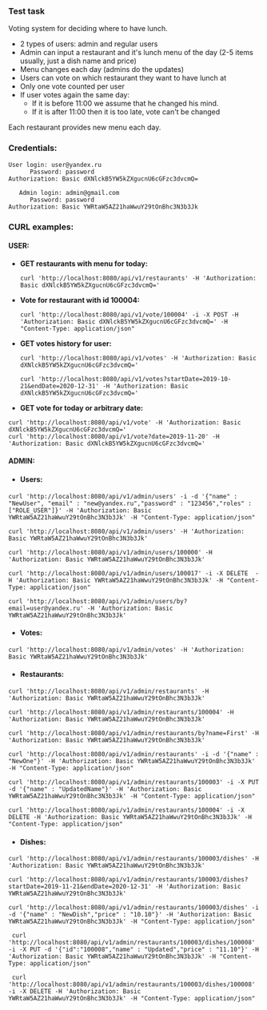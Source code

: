 ### Test task

Voting system for deciding where to have lunch.

- 2 types of users: admin and regular users
- Admin can input a restaurant and it's lunch menu of the day (2-5 items usually, just a dish name and price)
- Menu changes each day (admins do the updates)
- Users can vote on which restaurant they want to have lunch at
- Only one vote counted per user
- If user votes again the same day:
  - If it is before 11:00 we assume that he changed his mind.
  - If it is after 11:00 then it is too late, vote can't be changed

Each restaurant provides new menu each day.



### Credentials:

```
User login: user@yandex.ru
      Password: password
Authorization: Basic dXNlckB5YW5kZXgucnU6cGFzc3dvcmQ=

   Admin login: admin@gmail.com
      Password: password
Authorization: Basic YWRtaW5AZ21haWwuY29tOnBhc3N3b3Jk
```

###  **CURL examples**:

#### 	USER:

- **GET restaurants with menu for today:** 

  ```
  curl 'http://localhost:8080/api/v1/restaurants' -H 'Authorization: Basic dXNlckB5YW5kZXgucnU6cGFzc3dvcmQ='
  ```

- **Vote for restaurant with id 100004:** 

   ```
   curl 'http://localhost:8080/api/v1/vote/100004' -i -X POST -H 'Authorization: Basic dXNlckB5YW5kZXgucnU6cGFzc3dvcmQ=' -H "Content-Type: application/json"
   ```

- **GET votes history for user:** 

  ```
  curl 'http://localhost:8080/api/v1/votes' -H 'Authorization: Basic dXNlckB5YW5kZXgucnU6cGFzc3dvcmQ='
  
  curl 'http://localhost:8080/api/v1/votes?startDate=2019-10-21&endDate=2020-12-31' -H 'Authorization: Basic dXNlckB5YW5kZXgucnU6cGFzc3dvcmQ='
  ```

  

- **GET vote for today or arbitrary date:**

 ```
curl 'http://localhost:8080/api/v1/vote' -H 'Authorization: Basic dXNlckB5YW5kZXgucnU6cGFzc3dvcmQ='
curl 'http://localhost:8080/api/v1/vote?date=2019-11-20' -H 'Authorization: Basic dXNlckB5YW5kZXgucnU6cGFzc3dvcmQ='
```
  
  

#### ADMIN:

- #### Users:

```
curl 'http://localhost:8080/api/v1/admin/users' -i -d '{"name" : "NewUser", "email" : "new@yandex.ru","password" : "123456","roles" : ["ROLE_USER"]}' -H 'Authorization: Basic YWRtaW5AZ21haWwuY29tOnBhc3N3b3Jk' -H "Content-Type: application/json"

curl 'http://localhost:8080/api/v1/admin/users' -H 'Authorization: Basic YWRtaW5AZ21haWwuY29tOnBhc3N3b3Jk'

curl 'http://localhost:8080/api/v1/admin/users/100000' -H 'Authorization: Basic YWRtaW5AZ21haWwuY29tOnBhc3N3b3Jk'

curl 'http://localhost:8080/api/v1/admin/users/100017' -i -X DELETE  -H 'Authorization: Basic YWRtaW5AZ21haWwuY29tOnBhc3N3b3Jk' -H "Content-Type: application/json"

curl 'http://localhost:8080/api/v1/admin/users/by?email=user@yandex.ru' -H 'Authorization: Basic YWRtaW5AZ21haWwuY29tOnBhc3N3b3Jk'
```

- #### Votes:

```
curl 'http://localhost:8080/api/v1/admin/votes' -H 'Authorization: Basic YWRtaW5AZ21haWwuY29tOnBhc3N3b3Jk'
```

- #### Restaurants:

```
curl 'http://localhost:8080/api/v1/admin/restaurants' -H 'Authorization: Basic YWRtaW5AZ21haWwuY29tOnBhc3N3b3Jk'

curl 'http://localhost:8080/api/v1/admin/restaurants/100004' -H 'Authorization: Basic YWRtaW5AZ21haWwuY29tOnBhc3N3b3Jk'

curl 'http://localhost:8080/api/v1/admin/restaurants/by?name=First' -H 'Authorization: Basic YWRtaW5AZ21haWwuY29tOnBhc3N3b3Jk'

curl 'http://localhost:8080/api/v1/admin/restaurants' -i -d '{"name" : "NewOne"}' -H 'Authorization: Basic YWRtaW5AZ21haWwuY29tOnBhc3N3b3Jk' -H "Content-Type: application/json"

curl 'http://localhost:8080/api/v1/admin/restaurants/100003' -i -X PUT -d '{"name" : "UpdatedName"}' -H 'Authorization: Basic YWRtaW5AZ21haWwuY29tOnBhc3N3b3Jk' -H "Content-Type: application/json"

curl 'http://localhost:8080/api/v1/admin/restaurants/100004' -i -X DELETE -H 'Authorization: Basic YWRtaW5AZ21haWwuY29tOnBhc3N3b3Jk' -H "Content-Type: application/json"
```

- #### Dishes:

```
curl 'http://localhost:8080/api/v1/admin/restaurants/100003/dishes' -H 'Authorization: Basic YWRtaW5AZ21haWwuY29tOnBhc3N3b3Jk'

curl 'http://localhost:8080/api/v1/admin/restaurants/100003/dishes?startDate=2019-11-21&endDate=2020-12-31' -H 'Authorization: Basic YWRtaW5AZ21haWwuY29tOnBhc3N3b3Jk'

curl 'http://localhost:8080/api/v1/admin/restaurants/100003/dishes' -i -d '{"name" : "NewDish","price" : "10.10"}' -H 'Authorization: Basic YWRtaW5AZ21haWwuY29tOnBhc3N3b3Jk' -H "Content-Type: application/json"

 curl 'http://localhost:8080/api/v1/admin/restaurants/100003/dishes/100008' -i -X PUT -d '{"id":"100008","name" : "Updated","price" : "11.10"}' -H 'Authorization: Basic YWRtaW5AZ21haWwuY29tOnBhc3N3b3Jk' -H "Content-Type: application/json"

 curl 'http://localhost:8080/api/v1/admin/restaurants/100003/dishes/100008' -i -X DELETE -H 'Authorization: Basic YWRtaW5AZ21haWwuY29tOnBhc3N3b3Jk' -H "Content-Type: application/json"
```

  

  

